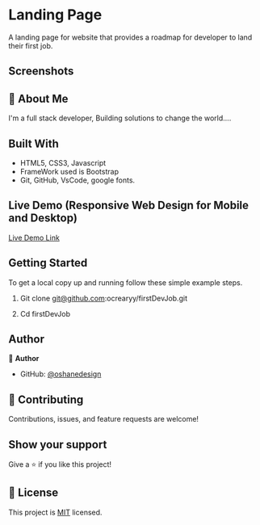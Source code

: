 # Landing Page

A landing page for website that provides a roadmap for developer to land their first job.

## Screenshots



## 🚀 About Me
I'm a full stack developer, Building solutions to change the world....


## Built With

- HTML5, CSS3, Javascript
- FrameWork used is Bootstrap
- Git, GitHub, VsCode, google fonts.

## Live Demo (Responsive Web Design for Mobile and Desktop)

[Live Demo Link](ocrearyy.github.io/firstdevjob/)


## Getting Started

To get a local copy up and running follow these simple example steps.

1. Git clone git@github.com:ocrearyy/firstDevJob.git

2. Cd firstDevJob


## Author

👤 **Author**

- GitHub: [@oshanedesign](https://github.com/ocrearyy)


## 🤝 Contributing

Contributions, issues, and feature requests are welcome!


## Show your support

Give a ⭐️ if you like this project!


## 📝 License

This project is [MIT](./MIT.md) licensed.



